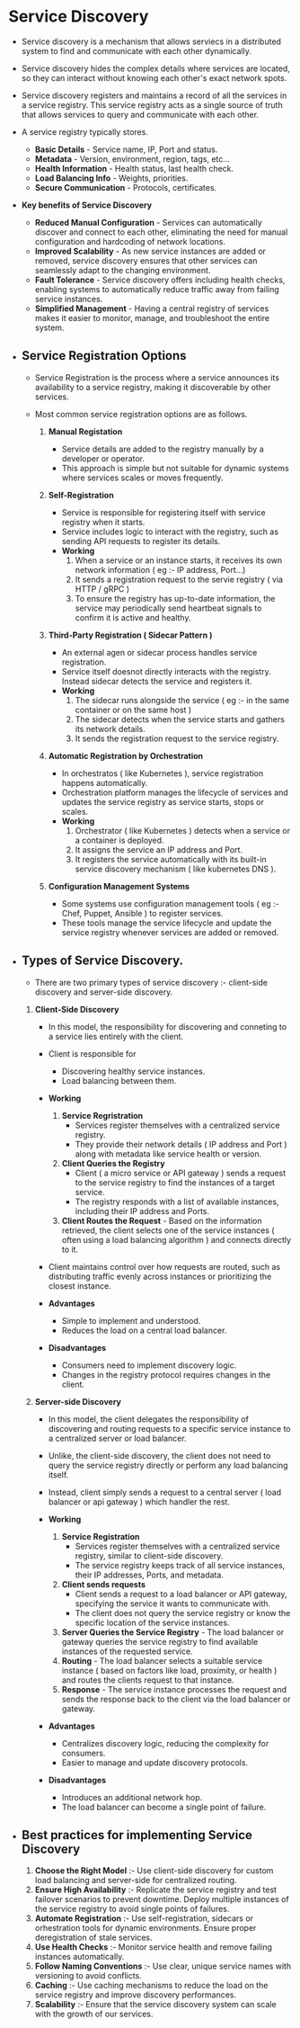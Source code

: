 # Service Discovery
- Service discovery is a mechanism that allows serviecs in a distributed system to find and communicate with each other dynamically.
- Service discovery hides the complex details where services are located, so they can interact without knowing each other's exact network spots.
- Service discovery registers and maintains a record of all the services in a service registry. This service registry acts as a single source of truth that allows services to query and communicate with each other.
- A service registry typically stores.
	- **Basic Details** - Service name, IP, Port and status.
	- **Metadata** - Version, environment, region, tags, etc...
	- **Health Information** - Health status, last health check.
	- **Load Balancing Info** - Weights, priorities.
	- **Secure Communication** - Protocols, certificates.

- **Key benefits of Service Discovery**
	- **Reduced Manual Configuration** - Services can automatically discover and connect to each other, eliminating the need for manual configuration and hardcoding of network locations.
	- **Improved Scalability** - As new service instances are added or removed, service discovery ensures that other services can seamlessly adapt to the changing environment.
	- **Fault Tolerance** - Service discovery offers including health checks, enabling systems to automatically reduce traffic away from failing service instances.
	- **Simplified Management** - Having a central registry of services makes it easier to monitor, manage, and troubleshoot the entire system.

- ## Service Registration Options
	- Service Registration is the process where a service announces its availability to a service registry, making it discoverable by other services.
	- Most common service registration options are as follows.
	
		1. **Manual Registation**
			- Service details are added to the registry manually by a developer or operator.
			- This approach is simple but not suitable for dynamic systems where services scales or moves frequently.

		2. **Self-Registration**
			- Service is responsible for registering itself with service registry when it starts.
			- Service includes logic to interact with the registry, such as sending API requests to register its details.
			- **Working**
				1. When a service or an instance starts, it receives its own network information ( eg :- IP address, Port...)
				2. It sends a registration request to the servie registry ( via HTTP / gRPC )
				3. To ensure the registry has up-to-date information, the service may periodically send heartbeat signals to confirm it is active and healthy.

		3. **Third-Party Registration ( Sidecar Pattern )**
			- An external agen or sidecar process handles service registration.
			- Service itself doesnot directly interacts with the registry. Instead sidecar detects the service and registers it.
			- **Working**
				1. The sidecar runs alongside the service ( eg :- in the same container or on the same host )
				2. The sidecar detects when the service starts and gathers its network details.
				3. It sends the registration request to the service registry.

		4. **Automatic Registration by Orchestration**
			- In orchestratos ( like Kubernetes ), service registration happens automatically.
			- Orchestration platform manages the lifecycle of services and updates the service registry as service starts, stops or scales.
			- **Working**
				1. Orchestrator ( like Kubernetes ) detects when a service or a container is deployed.
				2. It assigns the service an IP address and Port.
				3. It registers the service automatically with its built-in service discovery mechanism ( like kubernetes DNS ).

		5. **Configuration Management Systems**
			- Some systems use configuration management tools ( eg :- Chef, Puppet, Ansible ) to register services.
			- These tools manage the service lifecycle and update the service registry whenever services are added or removed.

- ## Types of Service Discovery.
	- There are two primary types of service discovery :- client-side discovery and server-side discovery.
	1. **Client-Side Discovery**
		- In this model, the responsibility for discovering and conneting to a service lies entirely with the client.
		- Client is responsible for
			- Discovering healthy service instances.
			- Load balancing between them.
		- **Working**
			1. **Service Regristration**
				- Services register themselves with a centralized service registry.
				- They provide their network details ( IP address and Port ) along with metadata like service health or version.
			2. **Client Queries the Registry**
				- Client ( a micro service or API gateway ) sends a request to the service registry to find the instances of a target service.
				- The registry responds with a list of available instances, including their IP address and Ports.
			3. **Client Routes the Request** - Based on the information retrieved, the client selects one of the service instances ( often using a load balancing algorithm ) and connects directly to it.
		- Client maintains control over how requests are routed, such as distributing traffic evenly across instances or prioritizing the closest instance.

		- **Advantages**
			- Simple to implement and understood.
			- Reduces the load on a central load balancer.
		- **Disadvantages**
			- Consumers need to implement discovery logic.
			- Changes in the registry protocol requires changes in the client.

	2. **Server-side Discovery**
		- In this model, the client delegates the responsibility of discovering and routing requests to a specific service instance to a centralized server or load balancer.
		- Unlike, the client-side discovery, the client does not need to query the service registry directly or perform any load balancing itself.
		- Instead, client simply sends a request to a central server ( load balancer or api gateway ) which handler the rest.
		- **Working**
			1. **Service Registration**
				- Services register themselves with a centralized service registry, similar to client-side discovery.
				- The service registry keeps track of all service instances, their IP addresses, Ports, and metadata.
			2. **Client sends requests**
				- Client sends a request to a load balancer or API gateway, specifying the service it wants to communicate with.
				- The client does not query the service registry or know the specific location of the service instances.
			3. **Server Queries the Service Registry** - The load balancer or gateway queries the service registry to find available instances of the requested service.
			4. **Routing** - The load balancer selects a suitable service instance ( based on factors like load, proximity, or health ) and routes the clients request to that instance.
			5. **Response** - The service instance processes the request and sends the response back to the client via the load balancer or gateway.

		- **Advantages**
			- Centralizes discovery logic, reducing the complexity for consumers.
			- Easier to manage and update discovery protocols.

		- **Disadvantages**
			- Introduces an additional network hop.
			- The load balancer can become a single point of failure.

- ## Best practices for implementing Service Discovery
	1. **Choose the Right Model** :- Use client-side discovery for custom load balancing and server-side for centralized routing.
	2. **Ensure High Availability** :- Replicate the service registry and test failover scenarios to prevent downtime. Deploy multiple instances of the service registry to avoid single points of failures.
	3. **Automate Registration** :- Use self-registration, sidecars or orhestration tools for dynamic environments. Ensure proper deregistration of stale services.
	4. **Use Health Checks** :- Monitor service health and remove failing instances automatically.
	5. **Follow Naming Conventions** :- Use clear, unique service names with versioning to avoid conflicts.
	6. **Caching** :- Use caching mechanisms to reduce the load on the service registry and improve discovery performances.
	7. **Scalability** :- Ensure that the service discovery system can scale with the growth of our services.
